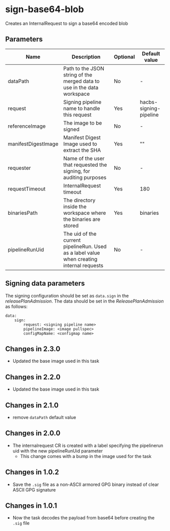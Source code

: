 # sign-base64-blob

Creates an InternalRequest to sign a base64 encoded blob

## Parameters

| Name                 | Description                                                                               | Optional | Default value          |
|----------------------|-------------------------------------------------------------------------------------------|----------|------------------------|
| dataPath             | Path to the JSON string of the merged data to use in the data workspace                   | No       | -                      |
| request              | Signing pipeline name to handle this request                                              | Yes      | hacbs-signing-pipeline |
| referenceImage       | The image to be signed                                                                    | No       | -                      |
| manifestDigestImage  | Manifest Digest Image used to extract the SHA                                             | Yes      | ""                     |
| requester            | Name of the user that requested the signing, for auditing purposes                        | No       | -                      |
| requestTimeout       | InternalRequest timeout                                                                   | Yes      | 180                    |
| binariesPath         | The directory inside the workspace where the binaries are stored                          | Yes      | binaries               |
| pipelineRunUid       | The uid of the current pipelineRun. Used as a label value when creating internal requests | No       | -                      |

## Signing data parameters

 The signing configuration should be set as `data.sign` in the _releasePlanAdmission_. The data should be set in the _ReleasePlanAdmission_ as follows:

```
data:
    sign:
        request: <signing pipeline name>
        pipelineImage: <image pullspec>
        configMapName: <configmap name>
```

## Changes in 2.3.0
* Updated the base image used in this task

## Changes in 2.2.0
* Updated the base image used in this task

## Changes in 2.1.0
* remove `dataPath` default value

## Changes in 2.0.0
* The internalrequest CR is created with a label specifying the pipelinerun uid with the new pipelineRunUid parameter
  - This change comes with a bump in the image used for the task

## Changes in 1.0.2
* Save the `.sig` file as a non-ASCII armored GPG binary instead of clear ASCII GPG signature

## Changes in 1.0.1
* Now the task decodes the payload from base64 before creating the `.sig` file
